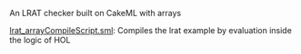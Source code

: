 An LRAT checker built on CakeML with arrays

[lrat_arrayCompileScript.sml](lrat_arrayCompileScript.sml):
Compiles the lrat example by evaluation inside the logic of HOL
